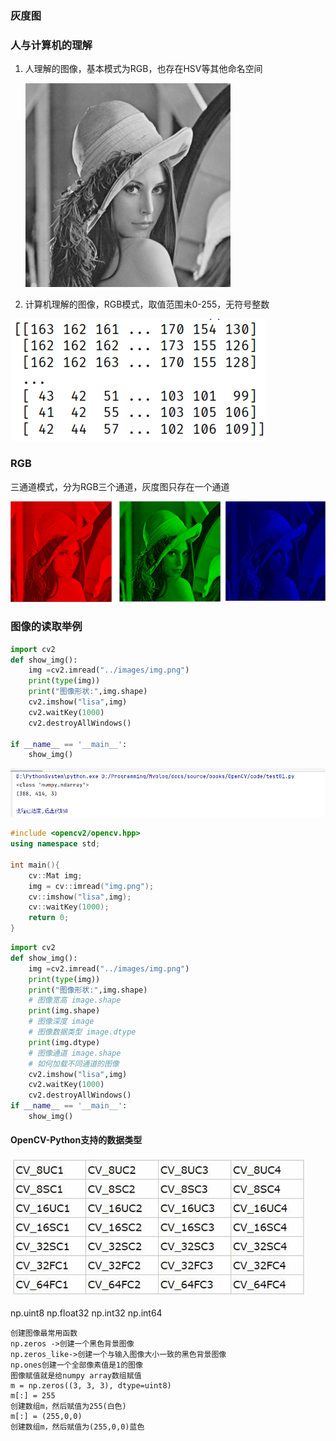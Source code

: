 ### 灰度图

### 人与计算机的理解

1. 人理解的图像，基本模式为RGB，也存在HSV等其他命名空间

   ![image-20221217182021842](https://raw.githubusercontent.com/swpucwf/MyBolgImage/main/images/image-20221217182021842.png)

2. 计算机理解的图像，RGB模式，取值范围未0-255，无符号整数

![image-20221217181955021](https://raw.githubusercontent.com/swpucwf/MyBolgImage/main/images/image-20221217181955021.png)

### RGB

三通道模式，分为RGB三个通道，灰度图只存在一个通道

![image-20221217182147458](https://raw.githubusercontent.com/swpucwf/MyBolgImage/main/images/image-20221217182147458.png)

### 图像的读取举例

```python
import cv2
def show_img():
    img =cv2.imread("../images/img.png")
    print(type(img))
    print("图像形状:",img.shape)
    cv2.imshow("lisa",img)
    cv2.waitKey(1000)
    cv2.destroyAllWindows()

if __name__ == '__main__':
    show_img()
```

![image-20221217193716805](https://raw.githubusercontent.com/swpucwf/MyBolgImage/main/images/image-20221217193716805.png)

```c++
#include <opencv2/opencv.hpp>
using namespace std;

int main(){
	cv::Mat img;
	img = cv::imread("img.png");
	cv::imshow("lisa",img);
	cv::waitKey(1000);
	return 0;
}
```

```python
import cv2
def show_img():
    img =cv2.imread("../images/img.png")
    print(type(img))
    print("图像形状:",img.shape)
    # 图像宽高 image.shape
    print(img.shape)
    # 图像深度 image
    # 图像数据类型 image.dtype
    print(img.dtype)
    # 图像通道 image.shape
    # 如何加载不同通道的图像
    cv2.imshow("lisa",img)
    cv2.waitKey(1000)
    cv2.destroyAllWindows()
if __name__ == '__main__':
    show_img()
```

#### OpenCV-Python支持的数据类型

![image-20221217201602179](https://raw.githubusercontent.com/swpucwf/MyBolgImage/main/images/image-20221217201602179.png)

np.uint8
np.float32
np.int32
np.int64

```shell
创建图像最常用函数
np.zeros ->创建一个黑色背景图像
np.zeros_like->创建一个与输入图像大小一致的黑色背景图像
np.ones创建一个全部像素值是1的图像
图像赋值就是给numpy array数组赋值
m = np.zeros((3, 3, 3), dtype=uint8)
m[:] = 255 
创建数组m，然后赋值为255(白色)
m[:] = (255,0,0) 
创建数组m，然后赋值为(255,0,0)蓝色

```



```python

```


